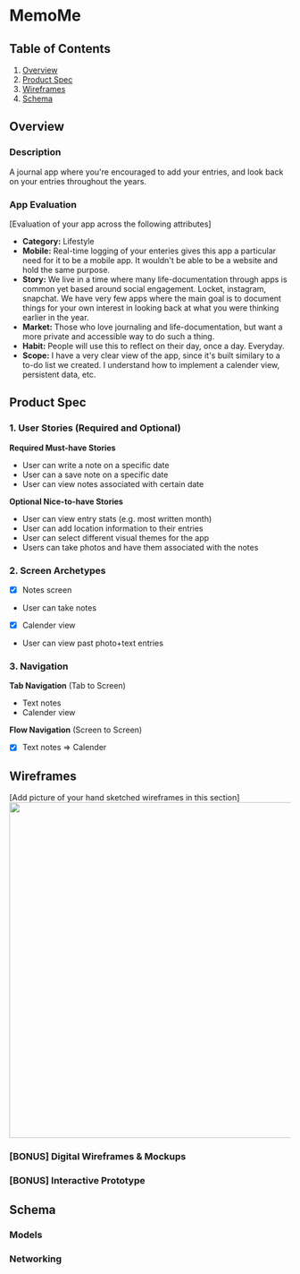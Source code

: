 # MemoMe

## Table of Contents

1. [Overview](#Overview)
2. [Product Spec](#Product-Spec)
3. [Wireframes](#Wireframes)
4. [Schema](#Schema)

## Overview

### Description

A journal app where you're encouraged to add your entries, and look back on your entries throughout the years.

### App Evaluation

[Evaluation of your app across the following attributes]
- **Category:** Lifestyle
- **Mobile:** Real-time logging of your enteries gives this app a particular need for it to be a mobile app. It wouldn't be able to be a website and hold the same purpose.
- **Story:** We live in a time where many life-documentation through apps is common yet based around social engagement. Locket, instagram, snapchat. We have very few apps where the main goal is to document things for your own interest in looking back at what you were thinking earlier in the year.
- **Market:** Those who love journaling and life-documentation, but want a more private and accessible way to do such a thing.
- **Habit:** People will use this to reflect on their day, once a day. Everyday.
- **Scope:** I have a very clear view of the app, since it's built similary to a to-do list we created. I understand how to implement a calender view, persistent data, etc.

## Product Spec

### 1. User Stories (Required and Optional)

**Required Must-have Stories**

* User can write a note on a specific date
* User can a save note on a specific date
* User can view notes associated with certain date

**Optional Nice-to-have Stories**
* User can view entry stats (e.g. most written month)
* User can add location information to their entries
* User can select different visual themes for the app
* Users can take photos and have them associated with the notes

### 2. Screen Archetypes
- [X] Notes screen
* User can take notes
- [X] Calender view
* User can view past photo+text entries

### 3. Navigation

**Tab Navigation** (Tab to Screen)

* Text notes
* Calender view

**Flow Navigation** (Screen to Screen)

- [X] Text notes
        => Calender

## Wireframes

[Add picture of your hand sketched wireframes in this section]
<img src="https://i.ibb.co/cSfmYL3r/Screenshot-2025-08-12-at-10-29-42-AM.jpg" width=600>

### [BONUS] Digital Wireframes & Mockups


### [BONUS] Interactive Prototype

## Schema

### Models

### Networking


